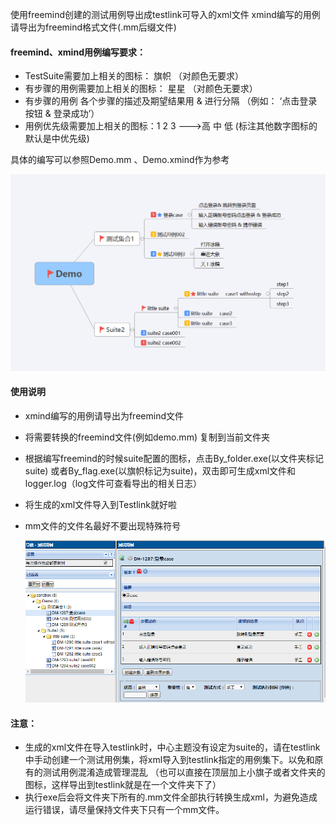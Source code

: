 ﻿使用freemind创建的测试用例导出成testlink可导入的xml文件
xmind编写的用例请导出为freemind格式文件(.mm后缀文件)

#### **freemind、xmind用例编写要求：**

- TestSuite需要加上相关的图标：  旗帜 （对颜色无要求）
- 有步骤的用例需要加上相关的图标： 星星 （对颜色无要求）
- 有步骤的用例 各个步骤的描述及期望结果用 & 进行分隔   （例如： ‘点击登录按钮 & 登录成功’）
- 用例优先级需要加上相关的图标：1 2 3 --->高 中 低  (标注其他数字图标的 默认是中优先级)

具体的编写可以参照Demo.mm 、Demo.xmind作为参考

![mind](img\mind.png)

#### **使用说明**
- xmind编写的用例请导出为freemind文件

- 将需要转换的freemind文件(例如demo.mm) 复制到当前文件夹

- 根据编写freemind的时候suite配置的图标，点击By_folder.exe(以文件夹标记suite) 或者By_flag.exe(以旗帜标记为suite)，双击即可生成xml文件和logger.log（log文件可查看导出的相关日志）

- 将生成的xml文件导入到Testlink就好啦

- mm文件的文件名最好不要出现特殊符号

  ![testlink](img\testlink.png)

#### **注意：**

- 生成的xml文件在导入testlink时，中心主题没有设定为suite的，请在testlink中手动创建一个测试用例集，将xml导入到testlink指定的用例集下。以免和原有的测试用例混淆造成管理混乱 （也可以直接在顶层加上小旗子或者文件夹的图标，这样导出到testlink就是在一个文件夹下了）
- 执行exe后会将文件夹下所有的.mm文件全部执行转换生成xml，为避免造成运行错误，请尽量保持文件夹下只有一个mm文件。
